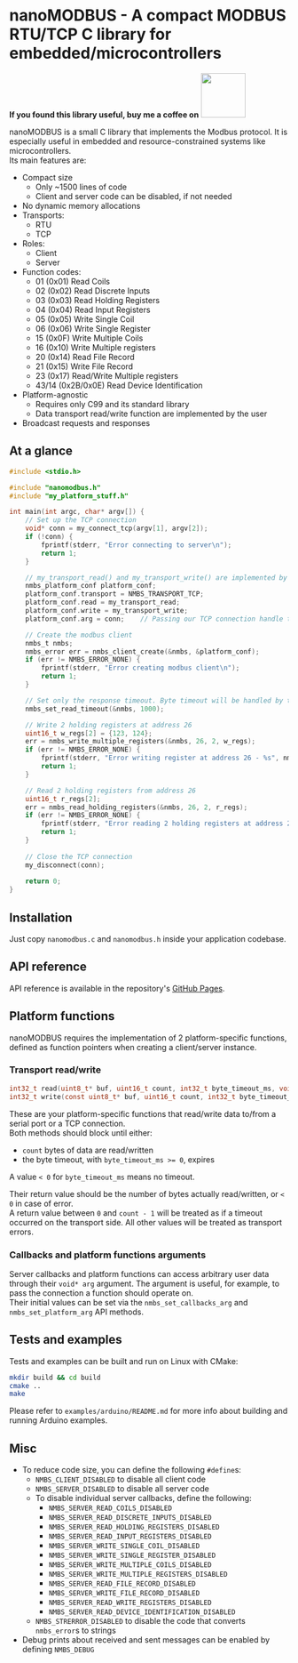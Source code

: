 # nanoMODBUS - A compact MODBUS RTU/TCP C library for embedded/microcontrollers

**If you found this library useful, buy me a coffee on** [<img src='https://storage.ko-fi.com/cdn/brandasset/logo_white_stroke.png' width='80'>](https://ko-fi.com/B0B2LK779)

nanoMODBUS is a small C library that implements the Modbus protocol. It is especially useful in embedded and
resource-constrained systems like microcontrollers.  
Its main features are:

- Compact size
    - Only ~1500 lines of code
    - Client and server code can be disabled, if not needed
- No dynamic memory allocations
- Transports:
    - RTU
    - TCP
- Roles:
    - Client
    - Server
- Function codes:
    - 01 (0x01) Read Coils
    - 02 (0x02) Read Discrete Inputs
    - 03 (0x03) Read Holding Registers
    - 04 (0x04) Read Input Registers
    - 05 (0x05) Write Single Coil
    - 06 (0x06) Write Single Register
    - 15 (0x0F) Write Multiple Coils
    - 16 (0x10) Write Multiple registers
    - 20 (0x14) Read File Record
    - 21 (0x15) Write File Record
    - 23 (0x17) Read/Write Multiple registers
    - 43/14 (0x2B/0x0E) Read Device Identification
- Platform-agnostic
    - Requires only C99 and its standard library
    - Data transport read/write function are implemented by the user
- Broadcast requests and responses

## At a glance

```C
#include <stdio.h>

#include "nanomodbus.h"
#include "my_platform_stuff.h"

int main(int argc, char* argv[]) {
    // Set up the TCP connection
    void* conn = my_connect_tcp(argv[1], argv[2]);
    if (!conn) {
        fprintf(stderr, "Error connecting to server\n");
        return 1;
    }

    // my_transport_read() and my_transport_write() are implemented by the user 
    nmbs_platform_conf platform_conf;
    platform_conf.transport = NMBS_TRANSPORT_TCP;
    platform_conf.read = my_transport_read;
    platform_conf.write = my_transport_write;
    platform_conf.arg = conn;    // Passing our TCP connection handle to the read/write functions

    // Create the modbus client
    nmbs_t nmbs;
    nmbs_error err = nmbs_client_create(&nmbs, &platform_conf);
    if (err != NMBS_ERROR_NONE) {
        fprintf(stderr, "Error creating modbus client\n");
        return 1;
    }

    // Set only the response timeout. Byte timeout will be handled by the TCP connection
    nmbs_set_read_timeout(&nmbs, 1000);

    // Write 2 holding registers at address 26
    uint16_t w_regs[2] = {123, 124};
    err = nmbs_write_multiple_registers(&nmbs, 26, 2, w_regs);
    if (err != NMBS_ERROR_NONE) {
        fprintf(stderr, "Error writing register at address 26 - %s", nmbs_strerror(err));
        return 1;
    }

    // Read 2 holding registers from address 26
    uint16_t r_regs[2];
    err = nmbs_read_holding_registers(&nmbs, 26, 2, r_regs);
    if (err != NMBS_ERROR_NONE) {
        fprintf(stderr, "Error reading 2 holding registers at address 26 - %s\n", nmbs_strerror(err));
        return 1;
    }
    
    // Close the TCP connection
    my_disconnect(conn);
    
    return 0;
}
```

## Installation

Just copy `nanomodbus.c` and `nanomodbus.h` inside your application codebase.

## API reference

API reference is available in the repository's [GitHub Pages](https://debevv.github.io/nanoMODBUS/nanomodbus_8h.html).

## Platform functions

nanoMODBUS requires the implementation of 2 platform-specific functions, defined as function pointers when creating a
client/server instance.

### Transport read/write

```C
int32_t read(uint8_t* buf, uint16_t count, int32_t byte_timeout_ms, void* arg);
int32_t write(const uint8_t* buf, uint16_t count, int32_t byte_timeout_ms, void* arg);
```

These are your platform-specific functions that read/write data to/from a serial port or a TCP connection.  
Both methods should block until either:

- `count` bytes of data are read/written
- the byte timeout, with `byte_timeout_ms >= 0`, expires

A value `< 0` for `byte_timeout_ms` means no timeout.

Their return value should be the number of bytes actually read/written, or `< 0` in case of error.  
A return value between `0` and `count - 1` will be treated as if a timeout occurred on the transport side. All other
values will be treated as transport errors.

### Callbacks and platform functions arguments

Server callbacks and platform functions can access arbitrary user data through their `void* arg` argument. The argument
is useful, for example, to pass the connection a function should operate on.  
Their initial values can be set via the `nmbs_set_callbacks_arg` and `nmbs_set_platform_arg` API methods.

## Tests and examples

Tests and examples can be built and run on Linux with CMake:

```sh
mkdir build && cd build
cmake ..
make
```

Please refer to `examples/arduino/README.md` for more info about building and running Arduino examples.

## Misc

- To reduce code size, you can define the following `#define`s:
    - `NMBS_CLIENT_DISABLED` to disable all client code
    - `NMBS_SERVER_DISABLED` to disable all server code
    - To disable individual server callbacks, define the following:
        - `NMBS_SERVER_READ_COILS_DISABLED`
        - `NMBS_SERVER_READ_DISCRETE_INPUTS_DISABLED`
        - `NMBS_SERVER_READ_HOLDING_REGISTERS_DISABLED`
        - `NMBS_SERVER_READ_INPUT_REGISTERS_DISABLED`
        - `NMBS_SERVER_WRITE_SINGLE_COIL_DISABLED`
        - `NMBS_SERVER_WRITE_SINGLE_REGISTER_DISABLED`
        - `NMBS_SERVER_WRITE_MULTIPLE_COILS_DISABLED`
        - `NMBS_SERVER_WRITE_MULTIPLE_REGISTERS_DISABLED`
        - `NMBS_SERVER_READ_FILE_RECORD_DISABLED`
        - `NMBS_SERVER_WRITE_FILE_RECORD_DISABLED`
        - `NMBS_SERVER_READ_WRITE_REGISTERS_DISABLED`
        - `NMBS_SERVER_READ_DEVICE_IDENTIFICATION_DISABLED`
    - `NMBS_STRERROR_DISABLED` to disable the code that converts `nmbs_error`s to strings
- Debug prints about received and sent messages can be enabled by defining `NMBS_DEBUG`
